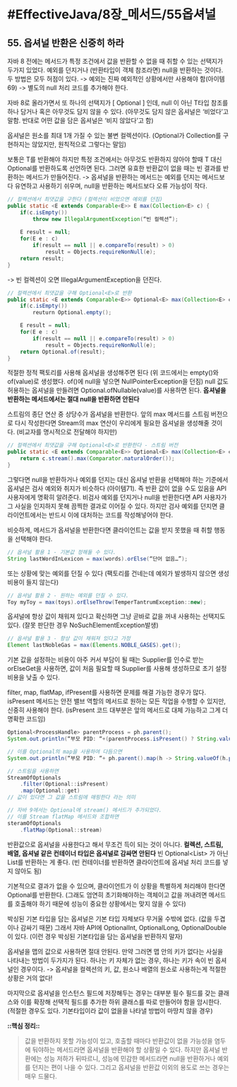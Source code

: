 # #EffectiveJava/8장_메서드/55옵셔널


## 55. 옵셔널 반환은 신중히 하라

자바 8 전에는 메서드가 특정 조건에서 값을 반환할 수 없을 때 취할 수 있는 선택지가 두가지 있었다. 예외를 던지거나 (반환타입이 객체 참조라면) null을 반환하는 것이다. 두 방법은 모두 허점이 있다. 
-> 예외는 진짜 예외적인 상황에서만 사용해야 함(아이템69)
-> 별도의 null 처리 코드를 추가해야 한다.


자바 8로 올라가면서 또 하나의 선택지가 [ Optional<T> ] 인데, null 이 아닌 T타입 참조를 하나 담거나 혹은 아무것도 담지 않을 수 있다. (아무것도 담지 않은 옵셔널은 ‘비었다’고 말함. 반대로 어떤 값을 담은 옵셔널은 ‘비지 않았다’고 함)

옵셔널은 원소를 최대 1개 가질 수 있는 불변 컬렉션이다. (Optional<T>가 
Collection<T>를 구현하지는 않았지만, 원칙적으로 그렇다는 말임)

보통은 T를 반환해야 하지만 특정 조건에서는 아무것도 반환하지 않아야 할때 T 대신 Optional<T>를 반환하도록 선언하면 된다. 그러면 유효한 반환값이 없을 때는 빈 결과를 반환하는 메서드가 만들어진다. 
-> 옵셔널을 반환하는 메서드는 예외를 던지는 메서드보다 유연하고 사용하기 쉬우며, null을 반환하는 메서드보다 오류 가능성이 작다.

```java
// 컬렉션에서 최댓값을 구한다 (컬렉션이 비었으면 예외를 던짐)
public static <E extends Comparable<E>> E max(Collection<E> c) {
	if(c.isEmpty())
		throw new IllegalArgumentException(“빈 컬렉션”);
	
	E result = null;
	for(E e : c)
		if(result == null || e.compareTo(result) > 0)
			result = Objects.requireNonNull(e);
	return result;
}
```
-> 빈 컬렉션이 오면 IllegalArgumentException을 던진다.

```java
// 컬렉션에서 최댓값을 구해 Optional<E>로 반환
public static <E extends Comparable<E>> Optional<E> max(Collection<E> c) {
	if(c.isEmpty())
		reuturn Optional.empty();

	E result = null;
	for(E e : c)
		if(result == null || e.compareTo(result) > 0)
			result = Objects.requireNonNull(e);
	return Optional.of(result);
}
```

적절한 정적 팩토리를 사용해 옵셔널을 생성해주면 된다 (위 코드에서는 empty()와 of(value)로 생성했다. of()에 null을 넣으면 NullPointerException을 던짐)
null 값도 허용하는 옵셔널을 만들려면 Optional.ofNullable(value)를 사용하면 된다. **옵셔널을 반환하는 메서드에서는 절대 null을 반환하면 안된다**

스트림의 종단 연산 중 상당수가 옵셔널을 반환한다. 앞의 max 메서드를 스트림 버전으로 다시 작성한다면 Stream의 max 연산이 우리에게 필요한 옵셔널을 생성해줄 것이다. (비교자를 명시적으로 전달해야 하지만)

```java
// 컬렉션에서 최댓값을 구해 Optional<E>로 반환한다 - 스트림 버전
public static <E extends Comparable<E>> Optional<E> max(Collection<E> c) {
	return c.stream().max(Comparator.naturalOrder());
}
```

그렇다면 null을 반환하거나 예외를 던지는 대신 옵셔널 반환을 선택해야 하는 기준에서 옵셔널은 검사 예외와 취지가 비슷하다 (아이템71). 즉 반환 값이 없을 수도 있음을 API 사용자에게 명확히 알려준다. 비검사 예외를 던지거나 null을 반환한다면 API 사용자가 그 사실을 인지하지 못해 끔찍한 결과로 이어질 수 있다. 하지만 검사 예외를 던지면 클라이언트에서는 반드시 이에 대처하는 코드를 작성해넣어야 한다.

비슷하게, 메서드가 옵셔널을 반환한다면 클라이언트는 값을 받지 못했을 때 취할 행동을 선택해야 한다. 

```java
// 옵셔널 활용 1 - 기본값 정해둘 수 있다.
String lastWordInLexicon = max(words).orElse(“단어 없음…”);
```

또는 상황에 맞는 예외를 던질 수 있다 (팩토리를 건네는데 예외가 발생하지 않으면 생성비용이 들지 않는다)

```java
// 옵셔널 활용 2 - 원하는 예외를 던질 수 있다.
Toy myToy = max(toys).orElseThrow(TemperTantrumException::new);
```

옵셔널에 항상 값이 채워져 있다고 확신하면 그냥 곧바로 값을 꺼내 사용하는 선택지도 있다. (잘못 판단한 경우 NoSuchElementException발생)

```java
// 옵셔널 활용 3 - 항상 값이 채워져 있다고 가정
Element lastNobleGas = max(Elements.NOBLE_GASES).get();
```



기본 값을 설정하는 비용이 아주 커서 부담이 될 때는 Supplier<T>를 인수로 받는 orElseGet을 사용하면, 값이 처음 필요할 때 Supplier<T>를 사용해 생성하므로 초기 설정 비용을 낮출 수 있다.

filter, map, flatMap, ifPresent를 사용하면 문제를 해결 가능한 경우가 많다.
isPresent 메서드는 안전 밸브 역할의 메서드로 원하는 모든 작업을 수행할 수 있지만, 신중히 사용해야 한다. (isPresent 코드 대부분은 앞의 메서드로 대체 가능하고 그게 더 명확한 코드임)

```java
Optional<ProcessHandle> parentProcess = ph.parent();
System.out.println(“부모 PID: “+(parentProcess.isPresent() ? String.valueOf(parentProcess.get().pid()) : “N/A”));

// 이를 Optional의 map을 사용하여 다듬으면
System.out.println(“부모 PID: “+ ph.parent().map(h -> String.valueOf(h.pid())).orElse(“N/A”));

// 스트림을 사용하면
StreamOfOptionals
	.filter(Optional::isPresent)
	.map(Optional::get)
// 값이 있다면 그 값을 스트림에 매핑한다 라는 의미

// 자바 9에서는 Optional에 stream() 메서드가 추가되었다. 
// 이를 Stream flatMap 메서드와 조합하면
steramOfOptionals
	.flatMap(Optional::stream)
```

반환값으로 옵셔널을 사용한다고 해서 무조건 득이 되는 것이 아니다. 
**컬렉션, 스트림, 배열, 옵셔널 같은 컨테이너 타입은 옵셔널로 감싸면 안된다**
빈 Optional<List<T>> 가 아닌 List<T>를 반환하는 게 좋다. (빈 컨테이너를 반환하면 클라이언트에 옵셔널 처리 코드를 넣지 않아도 됨)

기본적으로 결과가 없을 수 있으며, 클라이언트가 이 상황을 특별하게 처리해야 한다면 Optional<T>를 반환한다. (그래도 엄연히 초기화해야하는 객체이고 값을 꺼내려면 메서드를 호출해야 하기 때문에 성능이 중요한 상황에서는 맞지 않을 수  있다)

박싱된 기본 타입을 담는 옵셔널은 기본 타입 자체보다 무거울 수밖에 없다. (값을 두겹이나 감싸기 때문) 그래서 자바 API에 OptionalInt, OptionalLong, OptionalDouble이 있다. (이런 경우 박싱된 기본타입을 담는 옵셔널을 반환하지 말자)

옵셔널을 맵의 값으로 사용하면 절대 안된다. 만약 그러면 맵 안의 키가 없다는 사실을 나타내는 방법이 두가지가 된다. 하나는 키 자체가 없는 경우, 하나는 키가 속이 빈 옵셔널인 경우이다. -> 옵셔널을 컬렉션의 키, 값, 원소나 배열의 원소로 사용하는게 적절한 상황은 거의 없다!

마지막으로 옵셔널을 인스턴스 필드에 저장해두는 경우는 대부분 필수 필드를 갖는 클래스와 이를 확장해 선택적 필드를 추가한 하위 클래스를 따로 만들어야 함을 암시한다. (적절한 경우도 있다. 기본타입이라 값이 없을을 나타낼 방법이 마땅치 않을 경우)


**::핵심 정리::** 

> 값을 반환하지 못할 가능성이 있고, 호출할 때마다 반환값이 없을 가능성을 염두에 둬야하는 메서드라면 옵셔널을 반환해야 할 상황일 수 있다. 하지만 옵셔널 반환에는 성능 저하가 뒤따르니, 성능에 민감한 메서드라면 null을 반환하거나 예외를 던지는 편이 나을 수 있다. 그리고 옵셔널을 반환값 이외의 용도로 쓰는 경우는 매우 드물다.


